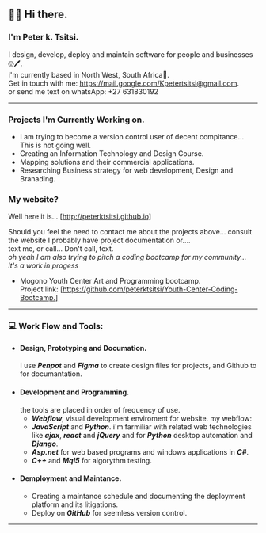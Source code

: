 ## 👋😊  Hi there.

### I'm Peter k. Tsitsi.

I design, develop, deploy and maintain software for people and businesses🤓🖊️.<br>
I'm currently based in North West, South Africa📍.</br> 
Get in touch with me: https://mail.google.com/Kpetertsitsi@gmail.com. <br>
or send me text on whatsApp: +27 631830192

---

### Projects I'm Currently Working on.

+ I am trying to become a version control user of decent compitance... This is not going well.<br>
+ Creating an Information Technology and Design Course.<br>
+ Mapping solutions and their commercial applications. <br>
+ Researching Business strategy for web development, Design and Branading.<br>

### My website? 
Well here it is... [http://peterktsitsi.github.io]

Should you feel the need to contact me about the projects above... consult the website I probably have project documentation or....<br>
text me, or call...  Don't call, text.<br>
*oh yeah I am also trying to pitch a coding bootcamp for my community... it's a work in progess*

+ Mogono Youth Center Art and Programming bootcamp. <br>
  Project link: [https://github.com/peterktsitsi/Youth-Center-Coding-Bootcamp.]

---

### 💻 Work Flow and Tools:

+ #### Design, Prototyping and Documation.
  I use **_Penpot_** and **_Figma_** to create design files for projects, and Github to for documantation.
+ #### Development and Programming.
   the tools are placed in order of frequency of use.
  - **_Webflow_**, visual development enviroment for website. my webflow:
  - **_JavaScript_** and **_Python_**. i'm farmiliar with related web technologies like **_ajax_**, **_react_** and **_jQuery_** and for **_Python_** desktop automation and **_Django_**.
  - **_Asp.net_** for web based programs and windows applications in **_C#_**.
  - **_C++_** and **_Mql5_** for algorythm testing.
 + #### Demployment and Maintance.
   - Creating a maintance schedule and documenting the deployment platform and its litigations.
   - Deploy on **_GitHub_** for seemless version control.

---

